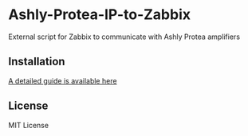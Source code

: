 # Ashly-Protea-IP-to-Zabbix
External script for Zabbix to communicate with Ashly Protea amplifiers

## Installation

[A detailed guide is available here](https://monitoreverything.net/2020/06/18/monitoring-ashly-protea-amplifiers-with-zabbix/)

## License
MIT License
